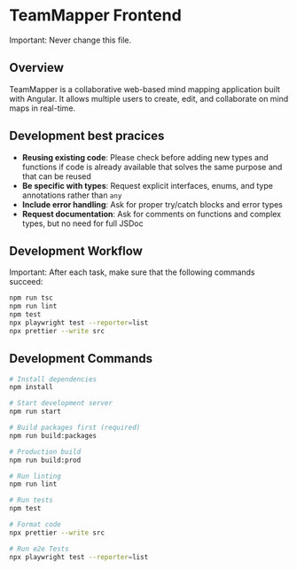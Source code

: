 # TeamMapper Frontend

Important: Never change this file.

## Overview
TeamMapper is a collaborative web-based mind mapping application built with Angular. It allows multiple users to create, edit, and collaborate on mind maps in real-time.

## Development best pracices
- **Reusing existing code**: Please check before adding new types and functions if code is already available that solves the same purpose and that can be reused
- **Be specific with types**: Request explicit interfaces, enums, and type annotations rather than `any`
- **Include error handling**: Ask for proper try/catch blocks and error types
- **Request documentation**: Ask for comments on functions and complex types, but no need for full JSDoc

## Development Workflow

Important: After each task, make sure that the following commands succeed:

```bash
npm run tsc
npm run lint
npm test
npx playwright test --reporter=list
npx prettier --write src
```

## Development Commands
```bash
# Install dependencies
npm install

# Start development server
npm run start

# Build packages first (required)
npm run build:packages

# Production build
npm run build:prod

# Run linting
npm run lint

# Run tests
npm test

# Format code
npx prettier --write src

# Run e2e Tests
npx playwright test --reporter=list
```